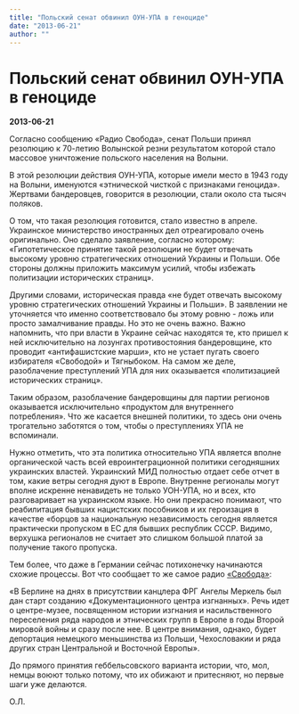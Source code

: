 ```yaml
---
title: "Польский сенат обвинил ОУН-УПА в геноциде"
date: "2013-06-21"
author: ""
---
```


# Польский сенат обвинил ОУН-УПА в геноциде

**2013-06-21** 

Согласно сообщению «Радио Свобода», сенат Польши принял резолюцию к 70-летию Волынской резни результатом которой стало массовое уничтожение польского населения на Волыни.

В этой резолюции действия ОУН-УПА, которые имели место в 1943 году на Волыни, именуются «этнической чисткой с признаками геноцида». Жертвами бандеровцев, говорится в резолюции, стали около ста тысяч поляков.

О том, что такая резолюция готовится, стало известно в апреле. Украинское министерство иностранных дел отреагировало очень оригинально. Оно сделало заявление, согласно которому: «Гипотетическое принятие такой резолюции не будет отвечать высокому уровню стратегических отношений Украины и Польши. Обе стороны должны приложить максимум усилий, чтобы избежать политизации исторических страниц».

Другими словами, историческая правда «не будет отвечать высокому уровню стратегических отношений Украины и Польши». В заявлении не уточняется что именно соответствовало бы этому ровню - ложь или просто замалчивание правды. Но это не очень важно. Важно напомнить, что при власти в Украине сейчас находятся те, кто пришел к ней исключительно на лозунгах противостояния бандеровщине, кто проводит «антифашистские марши», кто не устает пугать своего избирателя «Свободой» и Тягныбоком. На самом же деле, разоблачение преступлений УПА для них оказывается «политизацией исторических страниц».

Таким образом, разоблачение бандеровщины для партии регионов оказывается исключительно «продуктом для внутреннего потребления». Что же касается внешней политики, то здесь они очень трогательно заботятся о том, чтобы о преступлениях УПА не вспоминали.

Нужно отметить, что эта политика относительно УПА является вполне органической часть всей евроинтеграционной политики сегодняшних украинских властей. Украинский МИД полностью отдает себе отчет в том, какие ветры сегодня дуют в Европе. Внутренне регионалы могут вполне искренне ненавидеть не только УОН-УПА, но и всех, кто разговаривает на украинском языке. Но они прекрасно понимают, что реабилитация бывших нацистских пособников и их героизация в качестве «борцов за национальную независимость сегодня является практически пропуском в ЕС для бывших республик СССР. Видимо, верхушка регионалов не считает это слишком большой платой за получение такого пропуска.

Тем более, что даже в Германии сейчас потихонечку начинаются схожие процессы. Вот что сообщает то же самое радио [«Свобода»](http://www.svoboda.org/content/article/25022941.html):

«В Берлине на днях в присутствии канцлера ФРГ Ангелы Меркель был дан старт созданию «Документационного центра изгнанных». Речь идет о центре-музее, посвященном истории изгнания и насильственного переселения ряда народов и этнических групп в Европе в годы Второй мировой войны и сразу после нее. В центре внимания, однако, будет депортация немецкого меньшинства из Польши, Чехословакии и ряда других стран Центральной и Восточной Европы».

До прямого принятия геббельсовского варианта истории, что, мол, немцы воюют только потому, что их обижают и притесняют, но первые шаги уже делаются.

О.Л.